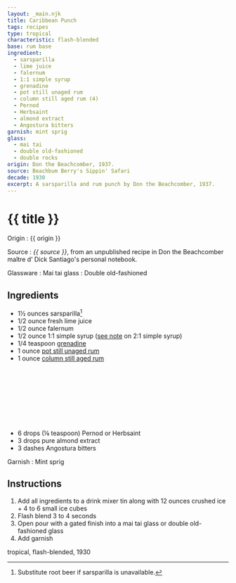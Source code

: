 ```yaml
---
layout: _main.njk
title: Caribbean Punch
tags: recipes
type: tropical
characteristic: flash-blended
base: rum base
ingredient:
  - sarsparilla
  - lime juice
  - falernum
  - 1:1 simple syrup
  - grenadine
  - pot still unaged rum
  - column still aged rum (4)
  - Pernod
  - Herbsaint
  - almond extract
  - Angostura bitters
garnish: mint sprig
glass:
  - mai tai
  - double old-fashioned
  - double rocks
origin: Don the Beachcomber, 1937.
source: Beachbum Berry's Sippin' Safari
decade: 1930
excerpt: A sarsparilla and rum punch by Don the Beachcomber, 1937.
---
```

<!-- markdownlint-disable MD025 -->
# {{ title }}
<!-- markdownlint-enable MD025 -->

Origin
  : {{ origin }}

Source
  : <cite><span data-pagefind-filter="Source">{{ source }}</span></cite>, from an unpublished recipe in Don the Beachcomber <span lang="fr">maître d’</span> Dick Santiago's personal notebook.

Glassware
  : <span data-pagefind-filter="Glassware">Mai tai glass</span>
  : <span data-pagefind-filter="Glassware">Double old-fashioned</span>

## Ingredients

* 1&frac12; ounces sarsparilla[^1]
* 1/2 ounce fresh lime juice
* 1/2 ounce falernum
* 1/2 ounce 1:1 simple syrup ([see note](/mixes/2-1-simple-syrup/#fn:1) on 2:1 simple syrup)
* 1/4 teaspoon [grenadine](/src/mixes/grenadine/)
* 1 ounce [pot still unaged rum](/src/rums/02-rum-pot-still-aged/)
* 1 ounce [column still aged rum](/rums/08-rum-column-still-aged/)<icon-l space="1em" label="(4)" class="bigger"><span class="with-icon"><svg class="icon"><use href="/assets/images/icons/circle-4.svg#circle-4"></use></svg></span></icon-l>
* 6 drops (&frac18; teaspoon) Pernod or Herbsaint
* 3 drops pure almond extract
* 3 dashes Angostura bitters

[^1]: Substitute root beer if sarsparilla is unavailable.

Garnish
  : <span data-pagefind-filter="Garnish">Mint sprig</span>

## Instructions

1. Add all ingredients to a drink mixer tin along with 12 ounces crushed ice + 4 to 6 small ice cubes
2. Flash blend 3 to 4 seconds
3. Open pour with a gated finish into a mai tai glass or double old-fashioned glass
4. Add garnish

<div
  class="sr-only"
  data-cat[0]="Drink"
  data-type[0]="Tropical"
  data-char[0]="Flash-blended"
  data-origin[0]="Don the Beachcomber"
  data-origin[1]="Donn Beach"
  data-origin[2]="Ernest Raymond Gantt"
  data-base[0]="Rum/Cane spirits"
  data-ingredient[0]="Sarsparilla"
  data-ingredient[1]="Lime juice"
  data-ingredient[2]="Falernum"
  data-ingredient[3]="1:1 simple syrup"
  data-ingredient[4]="Grenadine"
  data-ingredient[5]="Pot still unaged rum"
  data-ingredient[6]="Column still aged rum [4]"
  data-ingredient[7]="Pernod"
  data-ingredient[8]="Herbsaint"
  data-ingredient[9]="Pastis"
  data-ingredient[10]="Almond extract"
  data-ingredient[11]="Angostura bitters"
  data-ingredient[12]="Root beer"
  data-soda[0]="Sarsparilla"
  data-soda[1]="Root beer"
  data-syrup[0]="1:1 simple syrup"
  data-syrup[1]="Grenadine"
  data-juice[0]="Lime juice"
  data-pantry[0]="Almond extract"
  data-pantry[1]="Mint sprig"
  data-bitters[0]="Angostura bitters"
  data-liquor[0]="Falernum"
  data-liquor[1]="Pot still unaged rum"
  data-liquor[2]="Column still aged rum [4]"
  data-liquor[3]="Pernod"
  data-liquor[4]="Herbsaint"
  data-liquor[5]="Pastis"
  data-glass[0]="Double rocks"
  data-decade[0]="1930"
  data-pagefind-filter="
    Category[data-cat[0]],
    Type[data-type[0]],
    Characteristic[data-char[0]],
    Origin[data-origin[0]],
    Origin[data-origin[1]],
    Origin[data-origin[2]],
    Base[data-base[0]],
    Ingredient[data-ingredient[0]],
    Ingredient[data-ingredient[1]],
    Ingredient[data-ingredient[2]],
    Ingredient[data-ingredient[3]],
    Ingredient[data-ingredient[4]],
    Ingredient[data-ingredient[5]],
    Ingredient[data-ingredient[6]],
    Ingredient[data-ingredient[7]],
    Ingredient[data-ingredient[8]],
    Ingredient[data-ingredient[9]],
    Ingredient[data-ingredient[10]],
    Ingredient[data-ingredient[11]],
    Ingredient[data-ingredient[12]],
    Soda & seltzer[data-soda[0]],
    Soda & seltzer[data-soda[1]],
    Syrup[data-syrup[0]],
    Syrup[data-syrup[1]],
    Juice[data-juice[0]],
    Pantry[data-pantry[0]],
    Pantry[data-pantry[1]],
    Bitters[data-bitters[0]],
    Liquor[data-liquor[0]],
    Liquor[data-liquor[1]],
    Liquor[data-liquor[2]],
    Liquor[data-liquor[3]],
    Liquor[data-liquor[4]],
    Liquor[data-liquor[5]],
    Glassware[data-glass[0]],
    Decade[data-decade[0]]
  "
>
</div>

<div class="keywords" aria-hidden>tropical, flash-blended, 1930</div>

